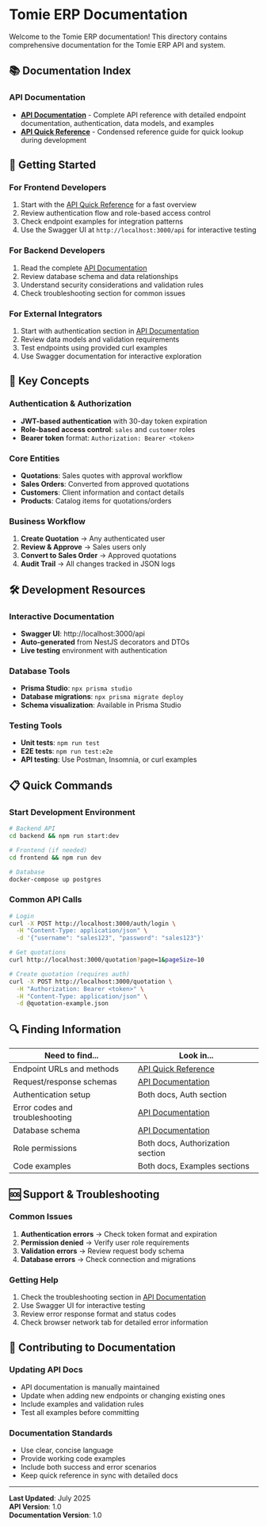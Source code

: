 # Tomie ERP Documentation

Welcome to the Tomie ERP documentation! This directory contains comprehensive documentation for the Tomie ERP API and system.

## 📚 Documentation Index

### API Documentation
- **[API Documentation](./api-documentation.md)** - Complete API reference with detailed endpoint documentation, authentication, data models, and examples
- **[API Quick Reference](./api-quick-reference.md)** - Condensed reference guide for quick lookup during development

## 🚀 Getting Started

### For Frontend Developers
1. Start with the [API Quick Reference](./api-quick-reference.md) for a fast overview
2. Review authentication flow and role-based access control
3. Check endpoint examples for integration patterns
4. Use the Swagger UI at `http://localhost:3000/api` for interactive testing

### For Backend Developers
1. Read the complete [API Documentation](./api-documentation.md)
2. Review database schema and data relationships
3. Understand security considerations and validation rules
4. Check troubleshooting section for common issues

### For External Integrators
1. Start with authentication section in [API Documentation](./api-documentation.md)
2. Review data models and validation requirements
3. Test endpoints using provided curl examples
4. Use Swagger documentation for interactive exploration

## 🔑 Key Concepts

### Authentication & Authorization
- **JWT-based authentication** with 30-day token expiration
- **Role-based access control**: `sales` and `customer` roles
- **Bearer token** format: `Authorization: Bearer <token>`

### Core Entities
- **Quotations**: Sales quotes with approval workflow
- **Sales Orders**: Converted from approved quotations
- **Customers**: Client information and contact details
- **Products**: Catalog items for quotations/orders

### Business Workflow
1. **Create Quotation** → Any authenticated user
2. **Review & Approve** → Sales users only
3. **Convert to Sales Order** → Approved quotations
4. **Audit Trail** → All changes tracked in JSON logs

## 🛠️ Development Resources

### Interactive Documentation
- **Swagger UI**: http://localhost:3000/api
- **Auto-generated** from NestJS decorators and DTOs
- **Live testing** environment with authentication

### Database Tools
- **Prisma Studio**: `npx prisma studio`
- **Database migrations**: `npx prisma migrate deploy`
- **Schema visualization**: Available in Prisma Studio

### Testing Tools
- **Unit tests**: `npm run test`
- **E2E tests**: `npm run test:e2e`
- **API testing**: Use Postman, Insomnia, or curl examples

## 📋 Quick Commands

### Start Development Environment
```bash
# Backend API
cd backend && npm run start:dev

# Frontend (if needed)
cd frontend && npm run dev

# Database
docker-compose up postgres
```

### Common API Calls
```bash
# Login
curl -X POST http://localhost:3000/auth/login \
  -H "Content-Type: application/json" \
  -d '{"username": "sales123", "password": "sales123"}'

# Get quotations
curl http://localhost:3000/quotation?page=1&pageSize=10

# Create quotation (requires auth)
curl -X POST http://localhost:3000/quotation \
  -H "Authorization: Bearer <token>" \
  -H "Content-Type: application/json" \
  -d @quotation-example.json
```

## 🔍 Finding Information

| Need to find... | Look in... |
|----------------|------------|
| Endpoint URLs and methods | [API Quick Reference](./api-quick-reference.md) |
| Request/response schemas | [API Documentation](./api-documentation.md) |
| Authentication setup | Both docs, Auth section |
| Error codes and troubleshooting | [API Documentation](./api-documentation.md) |
| Database schema | [API Documentation](./api-documentation.md) |
| Role permissions | Both docs, Authorization section |
| Code examples | Both docs, Examples sections |

## 🆘 Support & Troubleshooting

### Common Issues
1. **Authentication errors** → Check token format and expiration
2. **Permission denied** → Verify user role requirements
3. **Validation errors** → Review request body schema
4. **Database errors** → Check connection and migrations

### Getting Help
1. Check the troubleshooting section in [API Documentation](./api-documentation.md)
2. Use Swagger UI for interactive testing
3. Review error response format and status codes
4. Check browser network tab for detailed error information

## 📝 Contributing to Documentation

### Updating API Docs
- API documentation is manually maintained
- Update when adding new endpoints or changing existing ones
- Include examples and validation rules
- Test all examples before committing

### Documentation Standards
- Use clear, concise language
- Provide working code examples
- Include both success and error scenarios
- Keep quick reference in sync with detailed docs

---

**Last Updated**: July 2025  
**API Version**: 1.0  
**Documentation Version**: 1.0
